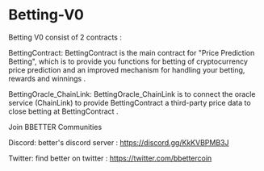 # Betting-V0

Betting V0 consist of 2 contracts :

BettingContract:
BettingContract is the main contract for "Price Prediction Betting", which is to provide you functions for betting of cryptocurrency price prediction and an improved mechanism for handling your betting, rewards and winnings .

BettingOracle_ChainLink:
BettingOracle_ChainLink is to connect the oracle service (ChainLink) to provide BettingContract a third-party price data to close betting at BettingContract .

Join BBETTER Communities

Discord: better's discord server : https://discord.gg/KkKVBPMB3J

Twitter: find better on twitter : https://twitter.com/bbettercoin

